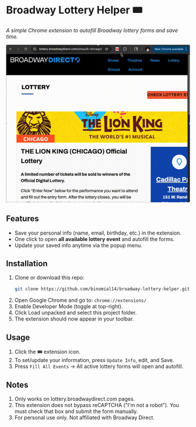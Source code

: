 # Broadway Lottery Helper 🎟️

_A simple Chrome extension to autofill Broadway lottery forms and save time._

![Broadway Lottery Helper Demo](demo.gif)

## Features

- Save your personal info (name, email, birthday, etc.) in the extension.
- One click to open **all available lottery event** and autofill the forms.
- Update your saved info anytime via the popup menu.

## Installation

1. Clone or download this repo:
    ```bash
    git clone https://github.com/binomial14/broadway-lottery-helper.git
    ```
2. Open Google Chrome and go to: `chrome://extensions/`
3. Enable Developer Mode (toggle at top-right).
4. Click Load unpacked and select this project folder.
5. The extension should now appear in your toolbar.

## Usage

1. Click the 🎟️ extension icon.
2. To set/update your information, press `Update Info`, edit, and Save.
3. Press `Fill All Events` → All active lottery forms will open and autofill.

## Notes

1. Only works on lottery.broadwaydirect.com pages.
2. This extension does not bypass reCAPTCHA ("I'm not a robot"). You must check that box and submit the form manually.
3. For personal use only. Not affiliated with Broadway Direct.
